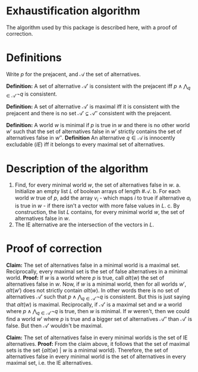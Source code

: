 
Exhaustification algorithm
===============================

The algorithm used by this package is described here, with a proof of correction.

# Definitions

Write $p$ for the prejacent, and $\mathcal A$ the set of alternatives. 

**Definition:** A set of alternative $\mathcal A'$ is consistent with the prejacent iff $p \wedge \bigwedge_{q\in\mathcal A'}\neg q$ is consistent.

**Definition:** A set of alternative $\mathcal A'$ is maximal iff it is consistent with the prejacent and there is no set $\mathcal A'\subsetneq \mathcal A''$ consistent with the prejacent.

**Definition:** A world *w* is minimal if *p* is true in *w* and there is no other world $w'$ such that the set of alternatives false in $w'$ strictly contains the set of alternatives false in $w''$.
**Definition** An alternative $q\in\mathcal A$ is innocently excludable (*IE*) iff it belongs to every maximal set of alternatives.

# Description of the algorithm
  1. Find, for every minimal world $w$, the set of alternatives false in $w$.
      a. Initialize an empty list $L$ of boolean arrays of length $\#\mathcal A$.
      b. For each world $w$ true of $p$, add the array $v_i$ - which maps $i$ to true if alternative $a_i$ is true in $w$ - if there isn't a vector with more false values in $L$.
      c. By construction, the list $L$ contains, for every minimal world $w$, the set of alternatives false in $w$.
  2. The IE alternative are the intersection of the vectors in $L$.

# Proof of correction

**Claim:** The set of alternatives false in a minimal world is a maximal set. Reciprocally, every maximal set is the set of false alternatives in a minimal world.
**Proof:** 
If $w$ is a world where $p$ is true, call $alt(w)$ the set of alternatives false in $w$. Now, if $w$ is a minimal world, then for all worlds $w'$, $alt(w')$ does not strictly contain $alt(w)$. In other words there is no set of alternatives $\mathcal A'$ such that $p \wedge \bigwedge_{q\in\mathcal A'}\neg q$ is consistent. But this is just saying that $alt(w)$ is maximal.
Reciprocally, if $\mathcal A'$ is a maximal set and $w$ a world where $p \wedge \bigwedge_{q\in\mathcal A'}\neg q$ is true, then $w$ is minimal. If $w$ weren't, then we could find a world $w'$ where $p$ is true and a bigger set of alternatives $\mathcal A''$ than $\mathcal A'$ is false. But then $\mathcal A'$ wouldn't be maximal.

**Claim:** The set of alternatives false in every minimal worlds is the set of IE alternatives.
**Proof:** From the claim above, it follows that the set of maximal sets is the set $\left\lbrace alt(w)\ \middle|\ w\text{ is a minimal world}\right\rbrace$. Therefore, the set of alternatives false in every minimal world is the set of alternatives in every maximal set, i.e. the IE alternatives.

